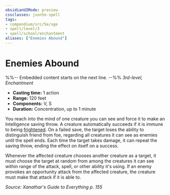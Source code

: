 ```yaml
---
obsidianUIMode: preview
cssclasses: json5e-spell
tags:
- compendium/src/5e/xge
- spell/level/3
- spell/school/enchantment
aliases: ["Enemies Abound"]
---
```

# Enemies Abound
%%-- Embedded content starts on the next line. --%%
*3rd-level, Enchantment*  

- **Casting time:** 1 action
- **Range:** 120 feet
- **Components:** V, S
- **Duration:** Concentration, up to 1 minute

You reach into the mind of one creature you can see and force it to make an Intelligence saving throw. A creature automatically succeeds if it is immune to being [frightened](2-Mechanics/CLI/rules/conditions.md#Frightened). On a failed save, the target loses the ability to distinguish friend from foe, regarding all creatures it can see as enemies until the spell ends. Each time the target takes damage, it can repeat the saving throw, ending the effect on itself on a success.

Whenever the affected creature chooses another creature as a target, it must choose the target at random from among the creatures it can see within range of the attack, spell, or other ability it's using. If an enemy provokes an opportunity attack from the affected creature, the creature must make that attack if it is able to.

*Source: Xanathar's Guide to Everything p. 155*
